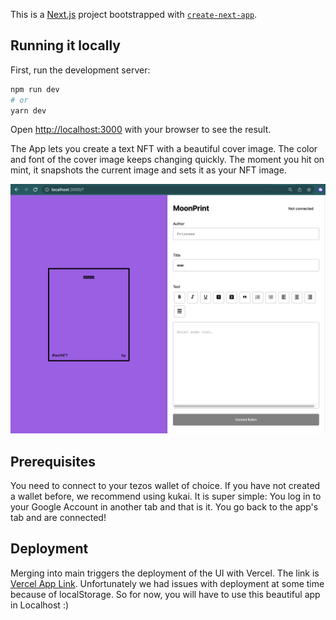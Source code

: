 This is a [Next.js](https://nextjs.org/) project bootstrapped with [`create-next-app`](https://github.com/vercel/next.js/tree/canary/packages/create-next-app).

## Running it locally

First, run the development server:

```bash
npm run dev
# or
yarn dev
```

Open [http://localhost:3000](http://localhost:3000) with your browser to see the result.

The App lets you create a text NFT with a beautiful cover image. The color and font of the cover image keeps changing quickly. The moment you hit on mint, it snapshots the current image and sets it as your NFT image.

![Screenshot](https://github.com/julibi/moonprint/blob/main/public/Screenshot.png)

## Prerequisites

You need to connect to your tezos wallet of choice. If you have not created a wallet before, we recommend using kukai. It is super simple: You log in to your Google Account in another tab and that is it. You go back to the app's tab and are connected!

## Deployment

Merging into main triggers the deployment of the UI with Vercel. The link is [Vercel App Link](moonprint-8zxipwdwx-julibi.vercel.app). Unfortunately we had issues with deployment at some time because of localStorage. So for now, you will have to use this beautiful app in Localhost :)
